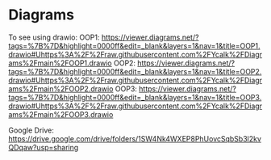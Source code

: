 # Diagrams

To see using drawio:
OOP1:
https://viewer.diagrams.net/?tags=%7B%7D&highlight=0000ff&edit=_blank&layers=1&nav=1&title=OOP1.drawio#Uhttps%3A%2F%2Fraw.githubusercontent.com%2FYcalk%2FDiagrams%2Fmain%2FOOP1.drawio
OOP2:
https://viewer.diagrams.net/?tags=%7B%7D&highlight=0000ff&edit=_blank&layers=1&nav=1&title=OOP2.drawio#Uhttps%3A%2F%2Fraw.githubusercontent.com%2FYcalk%2FDiagrams%2Fmain%2FOOP2.drawio
OOP3:
https://viewer.diagrams.net/?tags=%7B%7D&highlight=0000ff&edit=_blank&layers=1&nav=1&title=OOP3.drawio#Uhttps%3A%2F%2Fraw.githubusercontent.com%2FYcalk%2FDiagrams%2Fmain%2FOOP3.drawio

Google Drive:
https://drive.google.com/drive/folders/1SW4Nk4WXEP8PhUovcSqbSb3l2kvQDqaw?usp=sharing
